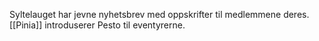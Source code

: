 Syltelauget har jevne nyhetsbrev med oppskrifter til medlemmene deres. [[Pinia]] introduserer Pesto til eventyrerne.